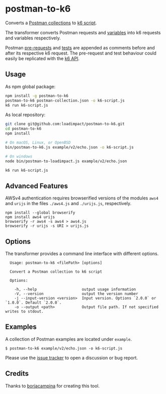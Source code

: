 # postman-to-k6

Converts a [Postman collections](https://www.getpostman.com/docs/collections) to [k6 script](https://docs.k6.io/docs).

The transformer converts Postman requests and [variables](http://blog.getpostman.com/2014/02/20/using-variables-inside-postman-and-collection-runner/) into k6 requests and variables respectively.

Postman [pre-requests](https://www.getpostman.com/docs/pre_request_scripts) and [tests](https://www.getpostman.com/docs/writing_tests) are appended as comments before and after its respective k6 request. The pre-request and test behaviour could easily be replicated with the [k6 API](https://docs.k6.io/docs/k6).

## Usage

As npm global package:

```bash
npm install -g postman-to-k6
postman-to-k6 postman-collection.json -o k6-script.js
k6 run k6-script.js
```

As local repository:

```bash
git clone git@github.com:loadimpact/postman-to-k6.git
cd postman-to-k6
npm install

# On macOS, Linux, or OpenBSD
bin/postman-to-k6.js example/v2/echo.json -o k6-script.js

# On windows
node bin/postman-to-loadimpact.js example/v2/echo.json

k6 run k6-script.js
```

## Advanced Features

AWSv4 authentication requires browserified versions of the modules `aws4` and
`urijs` in the files `./aws4.js` and `./urijs.js`, respectively.

```shell
npm install --global browserify
npm install aws4 urijs
browserify -r aws4 -s aws4 > aws4.js
browserify -r urijs -s URI > urijs.js
```

## Options

The transformer provides a command line interface with different options.

      Usage: postman-to-k6 <filePath> [options]
    
      Convert a Postman collection to k6 script
    
      Options:
    
        -h, --help                    output usage information
        -V, --version                 output the version number
        -j --input-version <version>  Input version. Options `2.0.0` or `1.0.0`. Default `2.0.0`.
        -o --output <path>            Output file path. If not specified writes to stdout.

## Examples

A collection of Postman examples are located under `example`.

    $ postman-to-k6 example/v2/echo.json -o k6-script.js

Please use the [issue tracker](https://github.com/loadimpact/postman-to-k6/issues) to open a discussion or bug report.

## Credits

Thanks to [borjacampina](https://github.com/borjacampina) for creating this tool.
